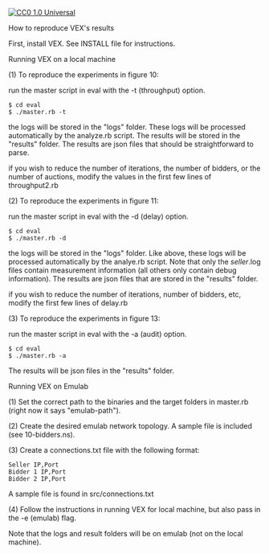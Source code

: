 [![CC0 1.0 Universal](https://img.shields.io/badge/license-CC0-orange.svg)](https://creativecommons.org/publicdomain/zero/1.0/legalcode)

How to reproduce VEX's results

First, install VEX. See INSTALL file for instructions.


Running VEX on a local machine

(1) To reproduce the experiments in figure 10:

  run the master script in eval with the -t (throughput) option.

    $ cd eval
    $ ./master.rb -t

  the logs will be stored in the "logs" folder. These logs will be processed
  automatically by the analyze.rb script. The results will be stored in 
  the "results" folder. The results are json files that should be straightforward
  to parse.

  if you wish to reduce the number of iterations, the number of bidders, or the
  number of auctions, modify the values in the first few lines of throughput2.rb



(2) To reproduce the experiments in figure 11:

  run the master script in eval with the -d (delay) option.

    $ cd eval
    $ ./master.rb -d

  the logs will be stored in the "logs" folder. Like above, these logs
  will be processed automatically by the analye.rb script. Note that only
  the *_seller_*.log files contain measurement information (all others only
  contain debug information). The results are json files that are stored in
  the "results" folder.

  if you wish to reduce the number of iterations, number of bidders, etc,
  modify the first few lines of delay.rb


  (3) To reproduce the experiments in figure 13:

  run the master script in eval with the -a (audit) option.

    $ cd eval
    $ ./master.rb -a

  The results will be json files in the "results" folder.


Running VEX on Emulab

  (1) Set the correct path to the binaries and the target folders in 
      master.rb (right now it says "emulab-path").


  (2) Create the desired emulab network topology. A sample file is
      included (see 10-bidders.ns). 

  (3) Create a connections.txt file with the following format:

    Seller IP,Port
    Bidder 1 IP,Port
    Bidder 2 IP,Port


  A sample file is found in src/connections.txt

  (4) Follow the instructions in running VEX for local machine, but also pass in the
      -e (emulab) flag. 

  Note that the logs and result folders will be on emulab (not on the local machine).
